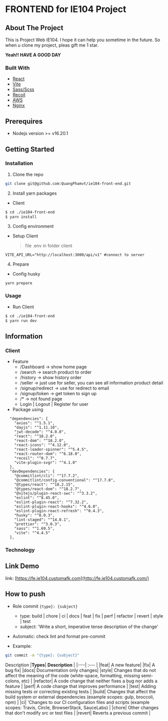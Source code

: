 # FRONTEND for IE104 Project

## About The Project

This is Project Web IE104. I hope it can help you sometime in the future. So when u clone my project, pleas gift me 1 star.

**Yeah!! HAVE A GOOD DAY**

### Built With

- [React][React-url]
- [Vite][Vite-url]
- [Sass/Scss][Sass-url]
- [Recoil][Recoil-url]
- [AWS][AWS-url]
- [Nginx][Nginx-url]

## Prerequires

- Nodejs version >= v16.20.1

## Getting Started

### Installation

1. Clone the repo

```bash
git clone git@github.com:QuangPhamvt/ie104-front-end.git
```

2. Install yarn packages

- Client

```bash
$ cd ./ie104-front-end
$ yarn install
```

3. Config environment

- Setup Client
  > file .env in folder client

```
VITE_API_URL="http://localhost:3000/api/v1" #connect to server
```
4. Prepare
- Config husky
```
yarn prepare
```

### Usage

- Run Client

```bash
$ cd ./ie104-front-end
$ yarn run dev
```

## Information

### Client

- Feature
  - /Dashboard -> show home page
  - /search -> search product to order
  - /history -> show history order
  - /seller -> just use for seller, you can see all information product detail
  - /signup/redirect -> use for redirect to email
  - /signup/token -> get token to sign up
  - /* -> not found page
  - Login | Logout | Register for user
- Package using

```
  "dependencies": {
    "axios": "^1.5.1",
    "dayjs": "^1.11.10",
    "jwt-decode": "^4.0.0",
    "react": "^18.2.0",
    "react-dom": "^18.2.0",
    "react-icons": "^4.12.0",
    "react-loader-spinner": "^5.4.5",
    "react-router-dom": "^6.18.0",
    "recoil": "^0.7.7",
    "vite-plugin-svgr": "^4.1.0"
  },
  "devDependencies": {
    "@commitlint/cli": "^17.7.2",
    "@commitlint/config-conventional": "^17.7.0",
    "@types/react": "^18.2.15",
    "@types/react-dom": "^18.2.7",
    "@vitejs/plugin-react-swc": "^3.3.2",
    "eslint": "^8.45.0",
    "eslint-plugin-react": "^7.32.2",
    "eslint-plugin-react-hooks": "^4.6.0",
    "eslint-plugin-react-refresh": "^0.4.3",
    "husky": "^8.0.3",
    "lint-staged": "^14.0.1",
    "prettier": "^3.0.3",
    "sass": "^1.69.5",
    "vite": "^4.4.5"
  },
```

### Technology

## Link Demo

link: [https://fe.ie104.customafk.com](http://fe.ie104.customafk.com/)

## How to push

- Role commit
  `{type}: {subject}`
  - type: build | chore | ci | docs | feat | fix | perf | refactor | revert | style | test
  - subject: 'Write a short, imperative tense description of the change'
- Automatic: check lint and format pre-commit

- Example:

```bash
git commit -m "{type}: {subject}"
```

Description
|**Types**| **Description** |
|:---| :--- |
|feat| A new feature|
|fix| A bug fix|
|docs| Documentation only changes|
|style| Changes that do not affect the meaning of the code (white-space, formatting, missing semi-colons, etc) |
|refactor| A code change that neither fixes a bug nor adds a feature |
|perf| A code change that improves performance |
|test| Adding missing tests or correcting existing tests |
|build| Changes that affect the build system or external dependencies (example scopes: gulp, broccoli, npm) |
|ci| 'Changes to our CI configuration files and scripts (example scopes: Travis, Circle, BrowserStack, SauceLabs) |
|chore| Other changes that don't modify src or test files |
|revert| Reverts a previous commit |

<!-- MARKDOWN LINKS & IMAGES -->
<!-- https://www.markdownguide.org/basic-syntax/#reference-style-links -->

[React-url]: https://react.dev/
[Vite-url]: https://vitejs.dev/
[Sass-url]: https://sass-lang.com/documentation/style-rules/declarations/
[AWS-url]: https://aws.amazon.com/
[Recoil-url]: https://recoiljs.org/
[Nginx-url]: https://www.nginx.com/

